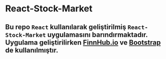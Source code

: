 # React-Stock-Market

## Bu repo `React` kullanılarak geliştirilmiş `React-Stock-Market` uygulamasını barındırmaktadır. Uygulama geliştirilirken [FinnHub.io](https://finnhub.io/) ve [Bootstrap](https://getbootstrap.com/) de kullanılmıştır.
